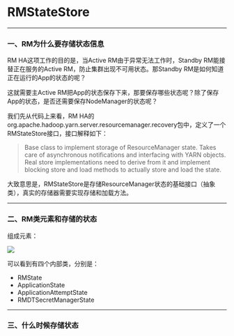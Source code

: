 # RMStateStore #

----------

### 一、RM为什么要存储状态信息 ###

RM HA这项工作的目的是，当Active RM由于异常无法工作时，Standby RM能接替正在服务的Active RM，防止集群出现不可用状态。那Standby RM是如何知道正在运行的App的状态的呢？

这就需要主Active RM把App的状态保存下来，那要保存哪些状态呢？除了保存App的状态，是否还需要保存NodeManager的状态呢？

我们先从代码上来看，RM HA的org.apache.hadoop.yarn.server.resourcemanager.recovery包中，定义了一个RMStateStore接口，接口解释如下：

> Base class to implement storage of ResourceManager state. Takes care of asynchronous notifications and interfacing with YARN objects. Real store implementations need to derive from it and implement blocking store and load methods to actually store and load the state.

大致意思是，RMStateStore是存储ResourceManager状态的基础接口（抽象类），真实的存储器需要实现存储和加载方法。

----------

### 二、RM类元素和存储的状态 ###

组成元素：

![](https://github.com/loull521/hadoop-yarn-src-read/raw/master/raw/pictures/RMStateStore/RMStateStore.png)

可以看到有四个内部类，分别是：

- RMState
- ApplicationState
- ApplicationAttemptState
- RMDTSecretManagerState



----------

### 三、什么时候存储状态 ###

